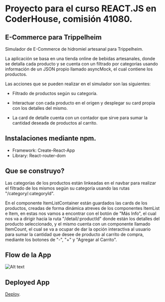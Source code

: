 # Proyecto para el curso REACT.JS en CoderHouse, comisión 41080.

## E-Commerce para Trippelheim

Simulador de E-Commerce de hidromiel artesanal para Trippelheim.

La aplicación se basa en una tienda online de bebidas artesanales, donde se detalla cada producto y se cuenta con un filtrado por categorías usando información de un JSON propio llamado asyncMock, el cual contiene los productos.

Las acciones que se pueden realizar en el simulador son las siguientes:

- Filtrado de productos según su categoría.  

- Interactuar con cada producto en el origen y desplegar su card propia con los detalles del mismo. 

- La card de detalle cuenta con un contador que sirve para sumar la cantidad deseada de productos al carrito.

## Instalaciones mediante npm.

- Framework: Create-React-App
- Library: React-router-dom

## Que se construyo?

Las categorías de los productos están linkeadas en el navbar para realizar el filtrado de los mismos según su categoría usando las rutas "/category/:categoryId". 

En el componente ItemListContainer están guardados las cards de los productos, creadas de forma dinámica atreves de los componentes ItemList e Item, en estas nos vamos a encontrar con el botón de "Más Info", el cual nos va a dirigir hacia la ruta "/detail/:productId" donde están los detalles del producto seleccionado, y el mismo cuenta con un componente llamado ItemCount, el cual se va a ocupar de dar la opción interactiva al usuario para sumar la cantidad que desee de producto al carrito de compra, mediante los botones de "-", "+" y "Agregar al Carrito". 

## Flow de la App 

![Alt text](https://drive.google.com/file/d/1Es_fPMUY80Ep4mpXL3ZGsFHm_Kc8UyV7/view?usp=sharing)

## Deployed App

[Deploy](https://tienda-zacutti.vercel.app).

